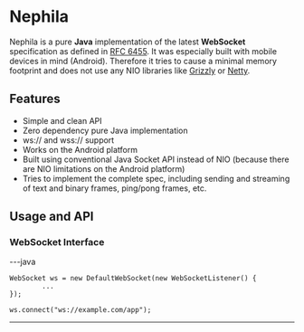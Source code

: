 Nephila
=======

Nephila is a pure **Java** implementation of the latest **WebSocket** specification as defined in
[RFC 6455](http://tools.ietf.org/html/rfc6455 "RFC 6455 The WebSocket Protocol").
It was especially built with mobile devices in mind (Android). Therefore it tries
to cause a minimal memory footprint and does not use any NIO libraries like
[Grizzly](http://grizzly.java.net/ "Java NIO and Web framework") or [Netty](https://netty.io/ "an asynchronous event-driven network application framework").


Features
--------

- Simple and clean API
- Zero dependency pure Java implementation
- ws:// and wss:// support
- Works on the Android platform
- Built using conventional Java Socket API instead of NIO (because there are NIO limitations on the Android platform)
- Tries to implement the complete spec, including sending and streaming of text and binary frames, ping/pong frames, etc.


Usage and API
-------------

### WebSocket Interface

---java

    WebSocket ws = new DefaultWebSocket(new WebSocketListener() {
            ...
    });

    ws.connect("ws://example.com/app");

---